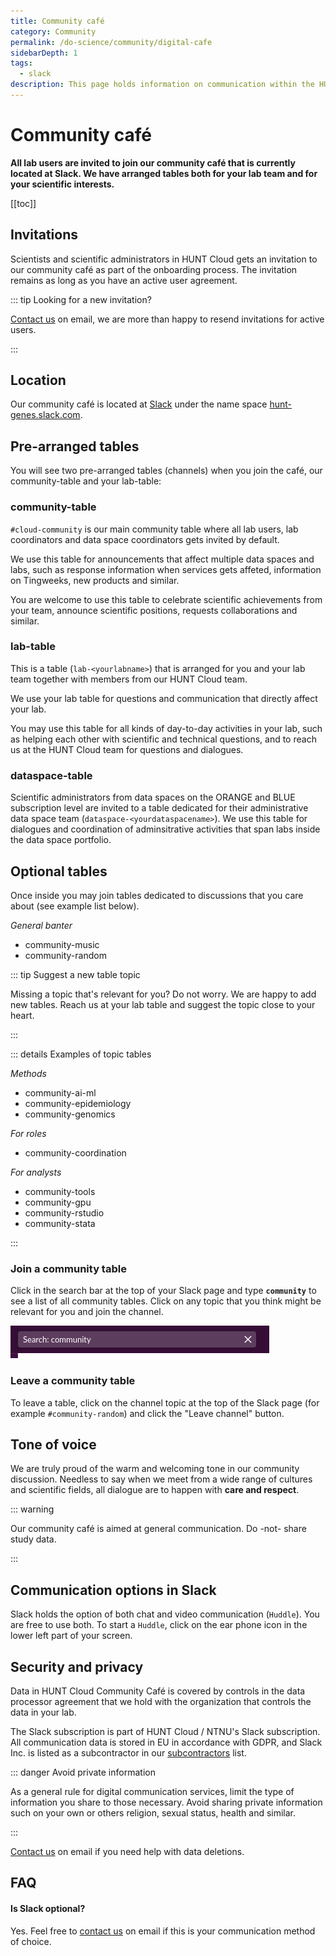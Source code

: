 ```yaml
---
title: Community café
category: Community
permalink: /do-science/community/digital-cafe
sidebarDepth: 1
tags:
  - slack
description: This page holds information on communication within the HUNT Cloud community.
---
```


# Community café

**All lab users are invited to join our community café that is currently located at Slack. We have arranged tables both for your lab team and for your scientific interests.** 

[[toc]]

## Invitations

Scientists and scientific administrators in HUNT Cloud gets an invitation to our community café as part of the onboarding process. The invitation remains as long as you have an active user agreement.

::: tip Looking for a new invitation? 

[Contact us](/contact) on email, we are more than happy to resend invitations for active users.

:::


## Location

Our community café is located at [Slack](https://slack.com/) under the name space [hunt-genes.slack.com](hunt-genes.slack.com).


## Pre-arranged tables

You will see two pre-arranged tables (channels) when you join the café, our community-table and your lab-table: 

### community-table

`#cloud-community` is our main community table where all lab users, lab coordinators and data space coordinators gets invited by default. 

We use this table for announcements that affect multiple data spaces and labs, such as response information when services gets affeted, information on Tingweeks, new products and similar. 

You are welcome to use this table to celebrate scientific achievements from your team, announce scientific positions, requests collaborations and similar.

### lab-table

This is a table (`lab-<yourlabname>`) that is arranged for you and your lab team together with members from our HUNT Cloud team.

We use your lab table for questions and communication that directly affect your lab.

You may use this table for all kinds of day-to-day activities in your lab, such as helping each other with scientific and technical questions, and to reach us at the HUNT Cloud team for questions and dialogues.

### dataspace-table

Scientific administrators from data spaces on the ORANGE and BLUE subscription level are invited to a table dedicated for their administrative data space team (`dataspace-<yourdataspacename>`). We use this table for dialogues and coordination of adminsitrative activities that span labs inside the data space portfolio.

## Optional tables

Once inside you may join tables dedicated to discussions that you care about (see example list below). 

*General banter*

* community-music
* community-random

::: tip Suggest a new table topic

Missing a topic that's relevant for you? Do not worry. We are happy to add new tables. Reach us at your lab table and suggest the topic close to your heart.

:::

::: details Examples of topic tables

*Methods*

* community-ai-ml
* community-epidemiology
* community-genomics

*For roles*

* community-coordination

*For analysts*

* community-tools
* community-gpu
* community-rstudio
* community-stata

:::


### Join a community table

Click in the search bar at the top of your Slack page and type **`community`** to see a list of all community tables. Click on any topic that you think might be relevant for you and join the channel.

![slack_search.png](./images/slack_search.png)

### Leave a community table

To leave a table, click on the channel topic at the top of the Slack page (for example `#community-random`) and click the "Leave channel" button.


## Tone of voice

We are truly proud of the warm and welcoming tone in our community discussion. Needless to say when we meet from a wide range of cultures and scientific fields, all dialogue are to happen with **care and respect**.

::: warning

Our community café is aimed at general communication. Do -not- share study data. 

::: 

## Communication options in Slack

Slack holds the option of both chat and video communication (`Huddle`). You are free to use both. To start a `Huddle`, click on the ear phone icon in the lower left part of your screen.

## Security and privacy

Data in HUNT Cloud Community Café is covered by controls in the data processor agreement that we hold with the organization that controls the data in your lab. 

The Slack subscription is part of HUNT Cloud / NTNU's Slack subscription. All communication data is stored in EU in accordance with GDPR, and Slack Inc. is listed as a subcontractor in our [subcontractors](/subcontractors/) list.

::: danger Avoid private information

As a general rule for digital communication services, limit the type of information you share to those necessary. Avoid sharing private information such on your own or others religion, sexual status, health and similar.

::: 

[Contact us](/contact) on email if you need help with data deletions.

## FAQ

#### Is Slack optional? 

Yes. Feel free to [contact us](/contact) on email if this is your communication method of choice.


